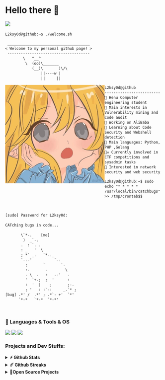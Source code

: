 # Hello there 👋

![](https://github.com/halfrost/halfrost/blob/master/icons/header_.png)
```console
L2ksy0d@github:~$ ./welcome.sh
```

```
 _____________________________________
< Welcome to my personal github page! >
 ------------------------------------- 
        \   ^__^
         \  (oo)\_______
            (__)\       )\/\
                ||----w |
                ||     ||
```

<img align="left" src="https://github.com/L2ksy0d/About-L2ksy0d/blob/main/1.jpg" alt="Unfortunately I didn't find the author of the pic, feel to open a pull request if found" width="320" /> 

```
L2ksy0d@github
-------------------------
🏫 Henu Computer engineering student
🔎 Main interests in Vulnerability mining and code audit
🔭 Working on AliBaba
🌱 Learning about Code Security and Webshell detection
🌟 Main languages: Python, PHP ,Golang
🏴‍☠️ Currently involved in CTF competitions and sysadmin tasks
🚩 Interested in network security and web security

```



```console
L2ksy0d@github:~$ sudo echo "* * * * * /usr/local/bin/catchbugs" >> /tmp/crontab$$
```
<br />


```
[sudo] Password for L2ksy0d:

CATching bugs in code...
                              
       \`*-.    [me]              
        )  _`-.                 
       .  : `. .                
       : _   '  \               
       ; *` _.   `*-._          
       `-.-'          `-.       
         ;       `       `.     
         :.       .        \    
         . \  .   :   .-'   .   
         '  `+.;  ;  '      :   
         :  '  |    ;       ;-. 
         ; '   : :`-:     _.`* ;
[bug] .*' /  .*' ; .*`- +'  `*' 
      `*-*   `*-*  `*-*'
```
<br />

### 🧰 Languages & Tools & OS
![](https://img.shields.io/badge/Go-00ADD8?style=for-the-badge&logo=go&logoColor=white)
![](https://img.shields.io/badge/Python-00599C?style=for-the-badge&logo=python&logoColor=white)
![](https://img.shields.io/badge/PHP-777BB4?style=for-the-badge&logo=php&logoColor=white)


### Projects and Dev Stuffs:

<details>	
  <summary><b>⚡ Github Stats</b></summary>

  <br />
  <img height="180em" src="https://github-readme-stats.vercel.app/api?username=L2ksy0d&show_icons=true&theme=calm&hide_border=true&&count_private=true&include_all_commits=true" />
  <img height="180em" src="https://github-readme-stats.vercel.app/api/top-langs/?username=L2ksy0d&exclude_repo=Code-Audit&theme=calm&show_icons=true&hide_border=true&layout=compact&langs_count=8"/>
</details>

<details>	
  <summary><b>☄️ Github Streaks</b></summary>

  <br />
  <img height="180em" src="https://github-readme-streak-stats.herokuapp.com/?user=L2ksy0d&hide_border=true&theme=calm" />
</details>


<details>	
  <summary><b>🚀Open Source Projects</b></summary>

  <br />
  <a href="https://github.com/anuraghazra/github-readme-stats">
  <img align="center" src="https://github-readme-stats.vercel.app/api/pin/?username=L2ksy0d&repo=Code-Audit&theme=calm" />
  </a>
  <br /><br />
  <a href="https://github.com/anuraghazra/github-readme-stats">
  <img align="center" src="https://github-readme-stats.vercel.app/api/pin/?username=L2ksy0d&repo=Yara-rules-collect&theme=calm" />
  </a>
  <br /><br />
  <a href="https://github.com/anuraghazra/github-readme-stats">
  <img align="center" src="https://github-readme-stats.vercel.app/api/pin/?username=L2ksy0d&repo=Webshell-Sample&theme=calm" />
  </a>
</details>
